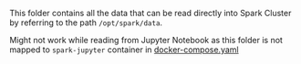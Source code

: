 This folder contains all the data that can be read directly into Spark Cluster by referring to the path `/opt/spark/data`.

Might not work while reading from Jupyter Notebook as this folder is not mapped to `spark-jupyter` container in [docker-compose.yaml](../docker-compose.yaml)